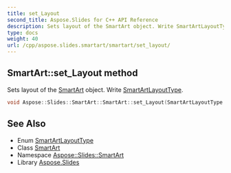 ```yaml
---
title: set_Layout
second_title: Aspose.Slides for C++ API Reference
description: Sets layout of the SmartArt object. Write SmartArtLayoutType.
type: docs
weight: 40
url: /cpp/aspose.slides.smartart/smartart/set_layout/
---
```

## SmartArt::set_Layout method


Sets layout of the [SmartArt](../) object. Write [SmartArtLayoutType](../../smartartlayouttype/).

```cpp
void Aspose::Slides::SmartArt::SmartArt::set_Layout(SmartArtLayoutType value) override
```

## See Also

* Enum [SmartArtLayoutType](../../smartartlayouttype/)
* Class [SmartArt](../)
* Namespace [Aspose::Slides::SmartArt](../../)
* Library [Aspose.Slides](../../../)
